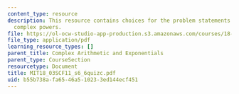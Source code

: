 ```yaml
---
content_type: resource
description: This resource contains choices for the problem statements related to
  complex powers.
file: https://ol-ocw-studio-app-production.s3.amazonaws.com/courses/18-03sc-differential-equations-fall-2011/b55b738afa6546a510233ed144ecf451_MIT18_03SCF11_s6_6quizc.pdf
file_type: application/pdf
learning_resource_types: []
parent_title: Complex Arithmetic and Exponentials
parent_type: CourseSection
resourcetype: Document
title: MIT18_03SCF11_s6_6quizc.pdf
uid: b55b738a-fa65-46a5-1023-3ed144ecf451
---
```

